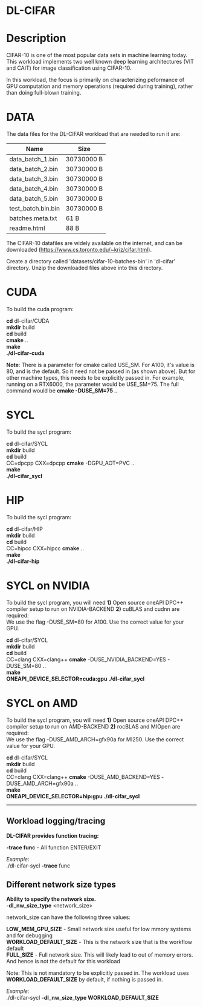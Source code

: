 # DL-CIFAR

# Description
CIFAR-10 is one of the most popular data sets in machine learning today. This workload implements two well known deep learning architectures (VIT and CAIT) for image classification using CIFAR-10.

In this workload, the focus is primarily on characterizing peformance of GPU computation and memory operations (required during training), rather than doing full-blown training.


# DATA
The data files for the DL-CIFAR workload that are needed to run it are: 

|Name                           |Size              |
|-------------------------------|------------------|
|data_batch_1.bin               |30730000 B        | 
|data_batch_2.bin               |30730000 B        | 
|data_batch_3.bin               |30730000 B        | 
|data_batch_4.bin               |30730000 B        |
|data_batch_5.bin               |30730000 B        |
|test_batch.bin.bin             |30730000 B        |
|batches.meta.txt               |61 B              |
|readme.html                    |88 B              |


The CIFAR-10 datafiles are widely available on the internet, and can be downloaded (https://www.cs.toronto.edu/~kriz/cifar.html).



Create a directory called 'datasets/cifar-10-batches-bin' in 'dl-cifar' directory. Unzip the downloaded files above into this directory.








# CUDA 
To build the cuda program: 

**cd** dl-cifar/CUDA \
**mkdir** build \
**cd** build \
**cmake** .. \
**make** \
**./dl-cifar-cuda** 

**Note**: There is a parameter for cmake called USE_SM. For A100, it's value is 80, and is the default. So it need not be passed in (as shown above). But for other machine types, this needs to be explicitly passed in. For example, running on a RTX6000, the parameter would be USE_SM=75. The full command would be **cmake -DUSE_SM=75 ..** 




# SYCL
To build the sycl program: 

**cd** dl-cifar/SYCL \
**mkdir** build \
**cd** build \
CC=dpcpp CXX=dpcpp **cmake** -DGPU_AOT=PVC .. \
**make** \
**./dl-cifar_sycl** 



# HIP
To build the sycl program: 

**cd** dl-cifar/HIP \
**mkdir** build \
**cd** build \
CC=hipcc CXX=hipcc **cmake** .. \
**make** \
**./dl-cifar-hip** 


# SYCL on NVIDIA 
To build the sycl program, you will need **1)** Open source oneAPI DPC++ compiler setup to run on NVIDIA-BACKEND **2)** cuBLAS and cudnn are required: \
We use the flag -DUSE_SM=80 for A100. Use the correct value for your GPU.

**cd** dl-cifar/SYCL \
**mkdir** build \
**cd** build \
CC=clang CXX=clang++ **cmake** -DUSE_NVIDIA_BACKEND=YES -DUSE_SM=80 .. \
**make** \
**ONEAPI_DEVICE_SELECTOR=cuda:gpu ./dl-cifar_sycl** 


# SYCL on AMD 
To build the sycl program, you will need **1)** Open source oneAPI DPC++ compiler setup to run on AMD-BACKEND **2)** rocBLAS and MIOpen are required: \
We use the flag -DUSE_AMD_ARCH=gfx90a for MI250. Use the correct value for your GPU.

**cd** dl-cifar/SYCL \
**mkdir** build \
**cd** build \
CC=clang CXX=clang++ **cmake** -DUSE_AMD_BACKEND=YES -DUSE_AMD_ARCH=gfx90a .. \
**make** \
**ONEAPI_DEVICE_SELECTOR=hip:gpu ./dl-cifar_sycl** 

---------------------------------------------------------------------------------------------------------
## Workload logging/tracing

**DL-CIFAR provides function tracing:**

**-trace func**  - All function ENTER/EXIT 

*Example:* \
./dl-cifar-sycl  **-trace** func

## Different network size types

**Ability to specify the network size.** \
**-dl_nw_size_type** <network_size>  

network_size can have the following three values:

**LOW_MEM_GPU_SIZE**       - Small network size useful for low mmory systems and for debugging \
**WORKLOAD_DEFAULT_SIZE**  - This is the network size that is the workflow default \
**FULL_SIZE**              - Full network size. This will likely lead to out of memory errors. And hence is not the default for this workload 

Note: This is not mandatory to be explicitly passed in. The workload uses **WORKLOAD_DEFAULT_SIZE** by default, if nothing is passed in.

*Example:* \
./dl-cifar-sycl  **-dl_nw_size_type WORKLOAD_DEFAULT_SIZE** 


